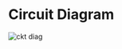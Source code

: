 # Circuit Diagram


![ckt diag](https://user-images.githubusercontent.com/99243667/155832058-51dd002d-6687-4733-bd1b-f63bbbb65653.PNG)

